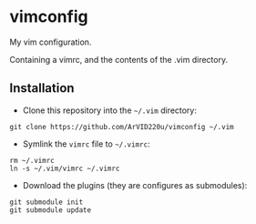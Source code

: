 # vimconfig
My vim configuration.

Containing a vimrc, and the contents of the .vim directory.

## Installation

- Clone this repository into the `~/.vim` directory:
```
git clone https://github.com/ArVID220u/vimconfig ~/.vim
```
- Symlink the `vimrc` file to `~/.vimrc`:
```
rm ~/.vimrc
ln -s ~/.vim/vimrc ~/.vimrc
```
- Download the plugins (they are configures as submodules):
```
git submodule init
git submodule update
```
